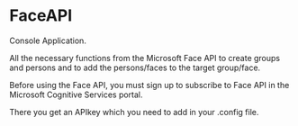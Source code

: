 # FaceAPI

Console Application. 

All the necessary functions from the Microsoft Face API to create groups and persons and to add the persons/faces to the target group/face.

Before using the Face API, you must sign up to subscribe to Face API in the Microsoft Cognitive Services portal. 

There you get an APIkey which you need to add in your .config file.

